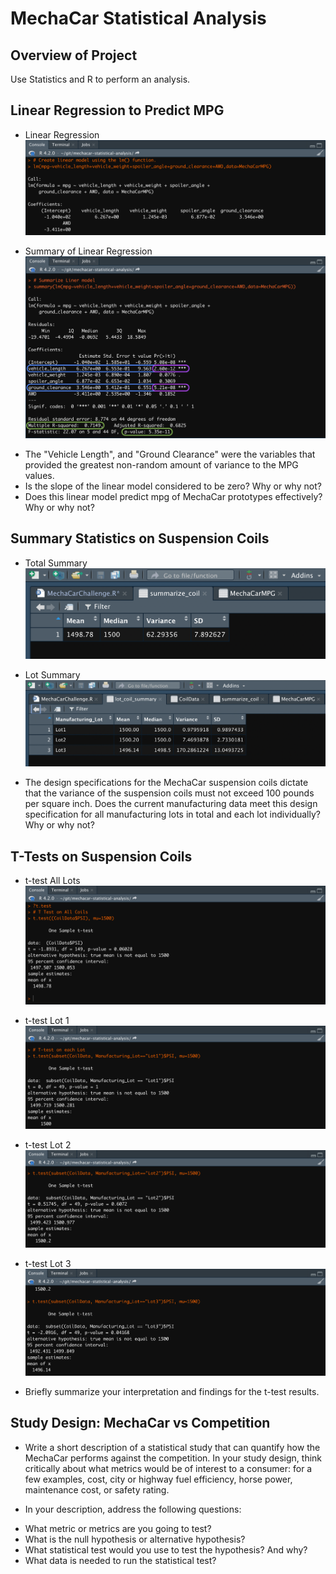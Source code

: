 # MechaCar Statistical Analysis

## Overview of Project

Use Statistics and R to perform an analysis.

## Linear Regression to Predict MPG

* Linear Regression
![lm-function-linear-model](https://github.com/psidhu42/mechacar-statistical-analysis/blob/main/resources/images/01-lm-function-linear-model.png)

* Summary of Linear Regression
![linear-model-summary](https://github.com/psidhu42/mechacar-statistical-analysis/blob/main/resources/images/02-linear-model-summary.png)

- The "Vehicle Length", and "Ground Clearance" were the variables that provided the greatest non-random amount of variance to the MPG values.
- Is the slope of the linear model considered to be zero? Why or why not?
- Does this linear model predict mpg of MechaCar prototypes effectively? Why or why not?

## Summary Statistics on Suspension Coils

* Total Summary
![total-summary](https://github.com/psidhu42/mechacar-statistical-analysis/blob/main/resources/images/03-total-summary-df.png)

* Lot Summary
![lot-summary](https://github.com/psidhu42/mechacar-statistical-analysis/blob/main/resources/images/04-lot-summary-df.png)

- The design specifications for the MechaCar suspension coils dictate that the variance of the suspension coils must not exceed 100 pounds per square inch. Does the current manufacturing data meet this design specification for all manufacturing lots in total and each lot individually? Why or why not?

## T-Tests on Suspension Coils

* t-test All Lots
![t-test-all](https://github.com/psidhu42/mechacar-statistical-analysis/blob/main/resources/images/05-t-test-all.png)

* t-test Lot 1
![t-test-lot-1](https://github.com/psidhu42/mechacar-statistical-analysis/blob/main/resources/images/06-t-test-lot-1.png)

* t-test Lot 2
![t-test-lot-2](https://github.com/psidhu42/mechacar-statistical-analysis/blob/main/resources/images/07-t-test-lot-2.png)

* t-test Lot 3
![t-test-lot-3](https://github.com/psidhu42/mechacar-statistical-analysis/blob/main/resources/images/08-t-test-lot-3.png)

- Briefly summarize your interpretation and findings for the t-test results.

## Study Design: MechaCar vs Competition

- Write a short description of a statistical study that can quantify how the MechaCar performs against the competition. In your study design, think critically about what metrics would be of interest to a consumer: for a few examples, cost, city or highway fuel efficiency, horse power, maintenance cost, or safety rating.

- In your description, address the following questions:

* What metric or metrics are you going to test?
* What is the null hypothesis or alternative hypothesis?
* What statistical test would you use to test the hypothesis? And why?
* What data is needed to run the statistical test?